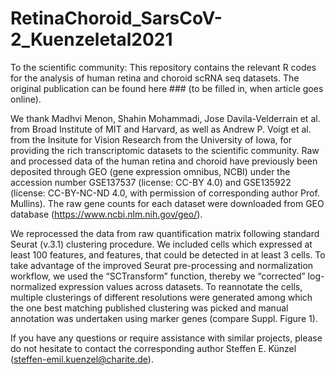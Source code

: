 # RetinaChoroid_SarsCoV-2_Kuenzeletal2021
To the scientific community:
This repository contains the relevant R codes for the analysis of human retina and choroid scRNA seq datasets. The original publication can be found here ### (to be filled in, when article goes online).

We thank Madhvi Menon, Shahin Mohammadi, Jose Davila-Velderrain et al. from Broad Institute of MIT and Harvard, as well as Andrew P. Voigt et al. from the Insitute for Vision Research from the University of Iowa, for providing the rich transcriptomic datasets to the scientific community. Raw and processed data of the human retina and choroid have previously been deposited through GEO (gene expression omnibus, NCBI) under the accession number GSE137537 (license: CC-BY 4.0) and GSE135922 (license: CC-BY-NC-ND 4.0, with permission of corresponding author Prof. Mullins). The raw gene counts for each dataset were downloaded from GEO database (https://www.ncbi.nlm.nih.gov/geo/). 

We reprocessed the data from raw quantification matrix following standard Seurat (v.3.1) clustering procedure. We included cells which expressed at least 100 features, and features, that could be detected in at least 3 cells. To take advantage of the improved Seurat pre-processing and normalization workflow, we used the “SCTransform” function, thereby we “corrected” log-normalized expression values across datasets. To reannotate the cells, multiple clusterings of different resolutions were generated among which the one best matching published clustering was picked and manual annotation was undertaken using marker genes (compare Suppl. Figure 1).

If you have any questions or require assistance with similar projects, please do not hesitate to contact the corresponding author Steffen E. Künzel (steffen-emil.kuenzel@charite.de). 
